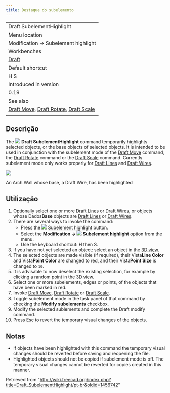 ```yaml
---
title: Destaque do subelemento
---
```

|  |
| --- |
| Draft SubelementHighlight |
| Menu location |
| Modification → Subelement highlight |
| Workbenches |
| [Draft](/Draft_Workbench "Draft Workbench") |
| Default shortcut |
| H S |
| Introduced in version |
| 0.19 |
| See also |
| [Draft Move](/Draft_Move "Draft Move"), [Draft Rotate](/Draft_Rotate "Draft Rotate"), [Draft Scale](/Draft_Scale "Draft Scale") |
|  |

## Descrição

The ![](/images/Draft_SubelementHighlight.svg) **Draft SubelementHighlight** command temporarily highlights selected objects, or the base objects of selected objects. It is intended to be used in conjunction with the subelement mode of the [Draft Move](/Draft_Move "Draft Move") command, the [Draft Rotate](/Draft_Rotate "Draft Rotate") command or the [Draft Scale](/Draft_Scale "Draft Scale") command. Currently subelement mode only works properly for [Draft Lines](/Draft_Line "Draft Line") and [Draft Wires](/Draft_Wire "Draft Wire").

![](/images/Draft_SubelementHighlight_example.png)

An Arch Wall whose base, a Draft Wire, has been highlighted

## Utilização

1. Optionally select one or more [Draft Lines](/Draft_Line "Draft Line") or [Draft Wires](/Draft_Wire "Draft Wire"), or objects whose Dados**Base** objects are [Draft Lines](/Draft_Line "Draft Line") or [Draft Wires](/Draft_Wire "Draft Wire").
2. There are several ways to invoke the command:
   * Press the ![](/images/Draft_SubelementHighlight.svg) [Subelement highlight](/Draft_SubelementHighlight "Draft SubelementHighlight") button.
   * Select the **Modification → ![](/images/Draft_SubelementHighlight.svg) Subelement highlight** option from the menu.
   * Use the keyboard shortcut: H then S.
3. If you have not yet selected an object: select an object in the [3D view](/3D_view "3D view").
4. The selected objects are made visible (if required), their Vista**Line Color** and Vista**Point Color** are changed to red, and their Vista**Point Size** is changed to `10`.
5. It is advisable to now deselect the existing selection, for example by clicking a random point in the [3D view](/3D_view "3D view").
6. Select one or more subelements, edges or points, of the objects that have been marked in red.
7. Invoke [Draft Move](/Draft_Move "Draft Move"), [Draft Rotate](/Draft_Rotate "Draft Rotate") or [Draft Scale](/Draft_Scale "Draft Scale").
8. Toggle subelement mode in the task panel of that command by checking the **Modify subelements** checkbox.
9. Modify the selected sublements and complete the Draft modify command.
10. Press Esc to revert the temporary visual changes of the objects.

## Notas

* If objects have been highlighted with this command the temporary visual changes should be reverted before saving and reopening the file.
* Highlighted objects should not be copied if subelement mode is off. The temporary visual changes cannot be reverted for copies created in this manner.

Retrieved from "<http://wiki.freecad.org/index.php?title=Draft_SubelementHighlight/pt-br&oldid=1456742>"